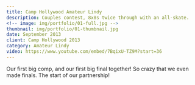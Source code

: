 ```yaml
---
title: Camp Hollywood Amateur Lindy
description: Couples contest, 8x8s twice through with an all-skate.
<!-- image: img/portfolio/01-full.jpg -->
thumbnail: img/portfolio/01-thumbnail.jpg
date: September 2013
client: Camp Hollywood 2013
category: Amateur Lindy
video: https://www.youtube.com/embed/7BqixU-TZ9M?start=36
---
```

Our first big comp, and our first big final together! So crazy that we even made finals. The start of our partnership!
